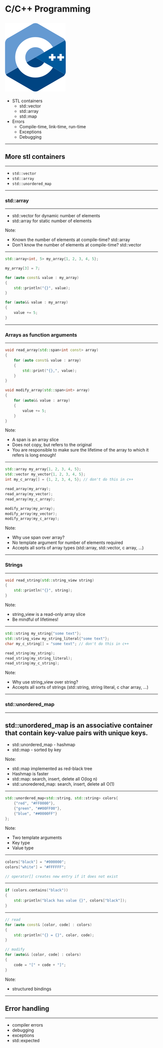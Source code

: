 # C/C++ Programming
![iso_cpp_logo](./assets/iso_cpp_logo.png)
---
* STL containers
  * std::vector
  * std::array
  * std::map
* Errors
  * Compile-time, link-time, run-time
  * Exceptions
  * Debugging
---
## More stl containers
---
* `std::vector`
* `std::array`
* `std::unordered_map`
---
### std::array
---
* std::vector for dynamic number of elements
* std::array for static number of elements

Note:
* Known the number of elements at compile-time? std::array
* Don't know the number of elements at compile-time? std::vector
---
```c++
std::array<int, 5> my_array{1, 2, 3, 4, 5};
```
```c++
my_array[3] = 7;
```
```c++
for (auto const& value : my_array)
{
    std::println("{}", value);
}
```
```c++
for (auto&& value : my_array)
{
    value += 5;
}
```
---
### Arrays as function arguments
---
```c++
void read_array(std::span<int const> array)
{
    for (auto const& value : array)
    {
        std::print("{},", value);
    }
}
```
```c++
void modify_array(std::span<int> array)
{
    for (auto&& value : array)
    {
        value += 5;
    }
}
```

Note:
* A span is an array slice
* Does not copy, but refers to the original
* You are responsible to make sure the lifetime of the array to which it refers is long enough!
---
```c++
std::array my_array{1, 2, 3, 4, 5};
std::vector my_vector{1, 2, 3, 4, 5};
int my_c_array[] = {1, 2, 3, 4, 5}; // don't do this in c++
```
```c++
read_array(my_array);
read_array(my_vector);
read_array(my_c_array);
```
```c++
modify_array(my_array);
modify_array(my_vector);
modify_array(my_c_array);
```

Note:
* Why use span over array?
* No template argument for number of elements required
* Accepts all sorts of array types (std::array, std::vector, c array, ...)
---
### Strings
---
```c++
void read_string(std::string_view string)
{
    std::println("{}", string);
}
```

Note:
* string_view is a read-only array slice
* Be mindful of lifetimes!
---
```c++
std::string my_string{"some text"};
std::string_view my_string_literal{"some text"};
char my_c_string[] = "some text"; // don't do this in c++
```
```c++
read_string(my_string);
read_string(my_string_literal);
read_string(my_c_string);
```

Note:
* Why use string_view over string?
* Accepts all sorts of strings (std::string, string literal, c char array, ...)
---
### std::unordered_map
---
std::unordered_map is an associative container that contain key-value pairs with unique keys.
---
* std::unordered_map - hashmap
* std::map - sorted by key

Note:
* std::map implemented as red-black tree
* Hashmap is faster
* std::map: search, insert, delete all O(log n)
* std::unoredered_map: search, insert, delete all O(1)
---
```c++
std::unordered_map<std::string, std::string> colors{
    {"red", "#FF0000"},
    {"green", "##00FF00"},
    {"blue", "##0000FF"}
};
```

Note:
* Two template arguments
* Key type
* Value type
---
```c++
colors["black"] = "#000000";
colors["white"] = "#FFFFFF";
```
```c++
// operator[] creates new entry if it does not exist
```
---
```c++
if (colors.contains("black"))
{
    std::println("black has value {}", colors["black"]);
}
```
---
```c++
// read
for (auto const& [color, code] : colors)
{
    std::println("{} = {}", color, code);
}
```
```c++
// modify
for (auto&& [color, code] : colors)
{
    code = "[" + code + "]";
}
```

Note:
* structured bindings
---
## Error handling
---
* compiler errors
* debugging
* exceptions
* std::expected
